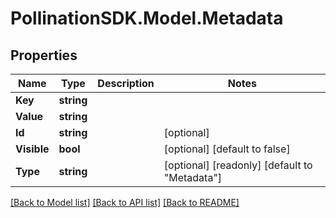 
# PollinationSDK.Model.Metadata

## Properties

Name | Type | Description | Notes
------------ | ------------- | ------------- | -------------
**Key** | **string** |  | 
**Value** | **string** |  | 
**Id** | **string** |  | [optional] 
**Visible** | **bool** |  | [optional] [default to false]
**Type** | **string** |  | [optional] [readonly] [default to "Metadata"]

[[Back to Model list]](../README.md#documentation-for-models)
[[Back to API list]](../README.md#documentation-for-api-endpoints)
[[Back to README]](../README.md)

